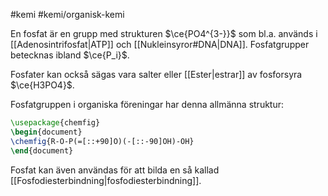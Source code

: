 #kemi #kemi/organisk-kemi 

En fosfat är en grupp med strukturen $\ce{PO4^{3-}}$ som bl.a. används i [[Adenosintrifosfat|ATP]] och [[Nukleinsyror#DNA|DNA]]. Fosfatgrupper betecknas ibland $\ce{P_i}$.

Fosfater kan också sägas vara salter eller [[Ester|estrar]] av fosforsyra $\ce{H3PO4}$.

Fosfatgruppen i organiska föreningar har denna allmänna struktur:

```tikz
\usepackage{chemfig}
\begin{document}
\chemfig{R-O-P(=[::+90]O)(-[::-90]OH)-OH}
\end{document}
```


Fosfat kan även användas för att bilda en så kallad [[Fosfodiesterbindning|fosfodiesterbindning]].